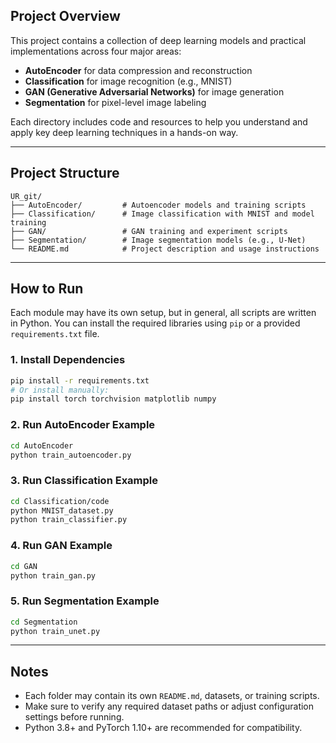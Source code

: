 ## Project Overview

This project contains a collection of deep learning models and practical implementations across four major areas:

* **AutoEncoder** for data compression and reconstruction
* **Classification** for image recognition (e.g., MNIST)
* **GAN (Generative Adversarial Networks)** for image generation
* **Segmentation** for pixel-level image labeling

Each directory includes code and resources to help you understand and apply key deep learning techniques in a hands-on way.

---

## Project Structure

```
UR_git/
├── AutoEncoder/         # Autoencoder models and training scripts
├── Classification/      # Image classification with MNIST and model training
├── GAN/                 # GAN training and experiment scripts
├── Segmentation/        # Image segmentation models (e.g., U-Net)
└── README.md            # Project description and usage instructions
```

---

## How to Run

Each module may have its own setup, but in general, all scripts are written in Python. You can install the required libraries using `pip` or a provided `requirements.txt` file.

### 1. Install Dependencies

```bash
pip install -r requirements.txt
# Or install manually:
pip install torch torchvision matplotlib numpy
```

### 2. Run AutoEncoder Example

```bash
cd AutoEncoder
python train_autoencoder.py
```

### 3. Run Classification Example

```bash
cd Classification/code
python MNIST_dataset.py
python train_classifier.py
```

### 4. Run GAN Example

```bash
cd GAN
python train_gan.py
```

### 5. Run Segmentation Example

```bash
cd Segmentation
python train_unet.py
```

---

## Notes

* Each folder may contain its own `README.md`, datasets, or training scripts.
* Make sure to verify any required dataset paths or adjust configuration settings before running.
* Python 3.8+ and PyTorch 1.10+ are recommended for compatibility.
